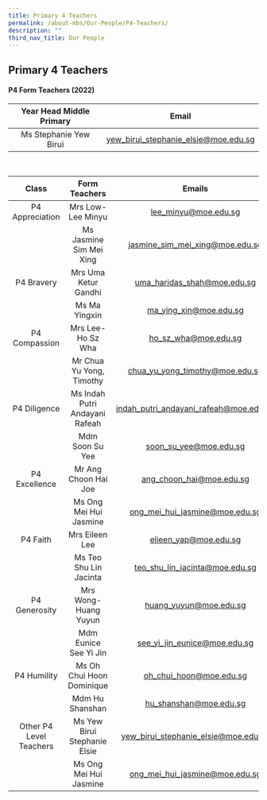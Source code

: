 ```yaml
---
title: Primary 4 Teachers
permalink: /about-mbs/Our-People/P4-Teachers/
description: ""
third_nav_title: Our People
---
```

## Primary 4 Teachers

#### P4 Form Teachers (2022)

| Year Head Middle Primary |                 Email                |
|:------------------------:|:------------------------------------:|
| Ms Stephanie Yew Birui   | yew_birui_stephanie_elsie@moe.edu.sg |

<br>

|          Class          |          Form Teachers         |                 Emails                 |
|:-----------------------:|:------------------------------:|:--------------------------------------:|
| P4 Appreciation         | Mrs Low-Lee Minyu              | lee_minyu@moe.edu.sg                   |
|                         | Ms Jasmine Sim Mei Xing        | jasmine_sim_mei_xing@moe.edu.sg        |
| P4 Bravery              | Mrs Uma Ketur Gandhi           | uma_haridas_shah@moe.edu.sg            |
|                         | Ms Ma Yingxin                  | ma_ying_xin@moe.edu.sg                 |
| P4 Compassion           | Mrs Lee-Ho Sz Wha              | ho_sz_wha@moe.edu.sg                   |
|                         | Mr Chua Yu Yong, Timothy       | chua_yu_yong_timothy@moe.edu.sg        |
| P4 Diligence            | Ms Indah Putri Andayani Rafeah | indah_putri_andayani_rafeah@moe.edu.sg |
|                         | Mdm Soon Su Yee                | soon_su_yee@moe.edu.sg                 |
| P4 Excellence           | Mr Ang Choon Hai Joe           | ang_choon_hai@moe.edu.sg               |
|                         | Ms Ong Mei Hui Jasmine         | ong_mei_hui_jasmine@moe.edu.sg         |
| P4 Faith                | Mrs Eileen Lee                 | elieen_yap@moe.edu.sg                  |
|                         | Ms Teo Shu Lin Jacinta         | teo_shu_lin_jacinta@moe.edu.sg         |
| P4 Generosity           | Mrs Wong-Huang Yuyun           | huang_yuyun@moe.edu.sg                 |
|                         | Mdm Eunice See Yi Jin          | see_yi_jin_eunice@moe.edu.sg           |
| P4 Humility             | Ms Oh Chui Hoon Dominique      | oh_chui_hoon@moe.edu.sg                |
|                         | Mdm Hu Shanshan                | hu_shanshan@moe.edu.sg                 |
| Other P4 Level Teachers | Ms Yew Birui Stephanie Elsie   | yew_birui_stephanie_elsie@moe.edu.sg   |
|                         | Ms Ong Mei Hui Jasmine         | ong_mei_hui_jasmine@moe.edu.sg         |